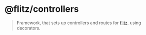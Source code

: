 # @flitz/controllers

> Framework, that sets up controllers and routes for [flitz](https://github.com/flitz-js/flitz), using decorators.
